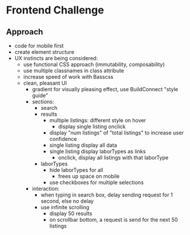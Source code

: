 # Frontend Challenge

## Approach

* code for mobile first
* create element structure
* UX instincts are being considered:
  * use functional CSS approach (immutability, composability)
  * use multiple classnames in class attribute
  * increase speed of work with Basscss
  * clean, pleasant UI
    * gradient for visually pleasing effect, use BuildConnect "style guide"
    * sections:  
      * search
      * results
        * multiple listings: different style on hover
          * display single listing onclick
        * display "num listings" of "total listings" to increase user confidence
        * single listing display all data
        * single listing display laborTypes as links
          * onclick, display all listings with that laborType
      * laborTypes
        * hide laborTypes for all
          * frees up space on mobile
        * use checkboxes for multiple selections
    * interaction:
      * when typing in search box, delay sending request for 1 second, else no delay
      * use infinite scrolling
        * display 50 results
        * on scrollbar bottom, a request is send for the next 50 listings
